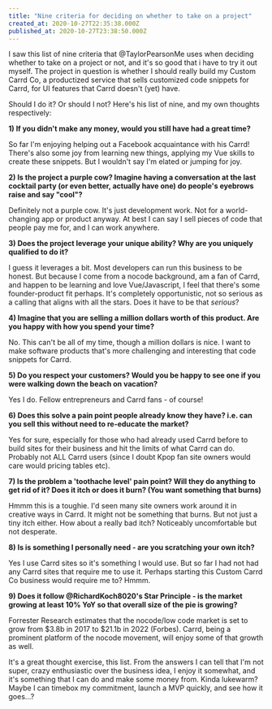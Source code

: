 ```yaml
---
title: "Nine criteria for deciding on whether to take on a project"
created_at: 2020-10-27T22:35:38.000Z
published_at: 2020-10-27T23:38:50.000Z
---
```

I saw this list of nine criteria that @TaylorPearsonMe uses when deciding whether to take on a project or not, and it's so good that i have to try it out myself. The project in question is whether I should really build my Custom Carrd Co, a productized service that sells customized code snippets for Carrd, for UI features that Carrd doesn't (yet) have.

Should I do it? Or should I not? Here's his list of nine, and my own thoughts respectively:

**1) If you didn't make any money, would you still have had a great time?**

So far I'm enjoying helping out a Facebook acquaintance with his Carrd! There's also some joy from learning new things, applying my Vue skills to create these snippets. But I wouldn't say I'm elated or jumping for joy. 

**2) Is the project a purple cow? Imagine having a conversation at the last cocktail party (or even better, actually have one) do people's eyebrows raise and say "cool"?**

Definitely not a purple cow. It's just development work. Not for a world-changing app or product anyway. At best I can say I sell pieces of code that people pay me for, and I can work anywhere. 

**3) Does the project leverage your unique ability? Why are you uniquely qualified to do it?**

I guess it leverages a bit. Most developers can run this business to be honest. But because I come from a nocode background, am a fan of Carrd, and happen to be learning and love Vue/Javascript, I feel that there's some founder-product fit perhaps. It's completely opportunistic, not so serious as a calling that aligns with all the stars. Does it have to be that _serious_?

**4) Imagine that you are selling a million dollars worth of this product. Are you happy with how you spend your time?**

No. This can't be all of my time, though a million dollars is nice. I want to make software products that's more challenging and interesting that code snippets for Carrd.

**5) Do you respect your customers? Would you be happy to see one if you were walking down the beach on vacation?**

Yes I do. Fellow entrepreneurs and Carrd fans - of course! 

**6) Does this solve a pain point people already know they have? i.e. can you sell this without need to re-educate the market?**

Yes for sure, especially for those who had already used Carrd before to build sites for their business and hit the limits of what Carrd can do. Probably not ALL Carrd users (since I doubt Kpop fan site owners would care would pricing tables etc). 

**7) Is the problem a 'toothache level' pain point? Will they do anything to get rid of it? Does it itch or does it burn? (You want something that burns)**

Hmmm this is a toughie. I'd seen many site owners work around it in creative ways in Carrd. It might not be something that burns. But not just a tiny itch either. How about a really bad itch? Noticeably uncomfortable but not desperate. 

**8) Is is something I personally need - are you scratching your own itch?**

Yes I use Carrd sites so it's something I would use. But so far I had not had any Carrd sites that require me to use it. Perhaps starting this Custom Carrd Co business would require me to? Hmmm.

**9) Does it follow @RichardKoch8020's Star Principle - is the market growing at least 10% YoY so that overall size of the pie is growing?**

Forrester Research estimates that the nocode/low code market is set to grow from $3.8b in 2017 to $21.1b in 2022 (Forbes). Carrd, being a prominent platform of the nocode movement, will enjoy some of that growth as well.

It's a great thought exercise, this list. From the answers I can tell that I'm not super, crazy enthusiastic over the business idea, I enjoy it somewhat, and it's something that I can do and make some money from. Kinda lukewarm? Maybe I can timebox my commitment, launch a MVP quickly, and see how it goes...?
